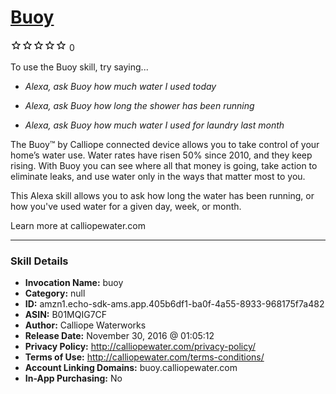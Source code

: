 # [Buoy](http://alexa.amazon.com/#skills/amzn1.echo-sdk-ams.app.405b6df1-ba0f-4a55-8933-968175f7a482)
![0 stars](../../images/ic_star_border_black_18dp_1x.png)![0 stars](../../images/ic_star_border_black_18dp_1x.png)![0 stars](../../images/ic_star_border_black_18dp_1x.png)![0 stars](../../images/ic_star_border_black_18dp_1x.png)![0 stars](../../images/ic_star_border_black_18dp_1x.png) 0

To use the Buoy skill, try saying...

* *Alexa, ask Buoy how much water I used today*

* *Alexa, ask Buoy how long the shower has been running*

* *Alexa, ask Buoy how much water I used for laundry last month*

The Buoy™ by Calliope connected device allows you to take control of your home’s water use.  Water rates have risen 50% since 2010, and they keep rising.  With Buoy you can see where all that money is going, take action to eliminate leaks, and use water only in the ways that matter most to you.

This Alexa skill allows you to ask how long the water has been running, or how you've used water for a given day, week, or month.


Learn more at calliopewater.com

***

### Skill Details

* **Invocation Name:** buoy
* **Category:** null
* **ID:** amzn1.echo-sdk-ams.app.405b6df1-ba0f-4a55-8933-968175f7a482
* **ASIN:** B01MQIG7CF
* **Author:** Calliope Waterworks
* **Release Date:** November 30, 2016 @ 01:05:12
* **Privacy Policy:** http://calliopewater.com/privacy-policy/
* **Terms of Use:** http://calliopewater.com/terms-conditions/
* **Account Linking Domains:** buoy.calliopewater.com
* **In-App Purchasing:** No
